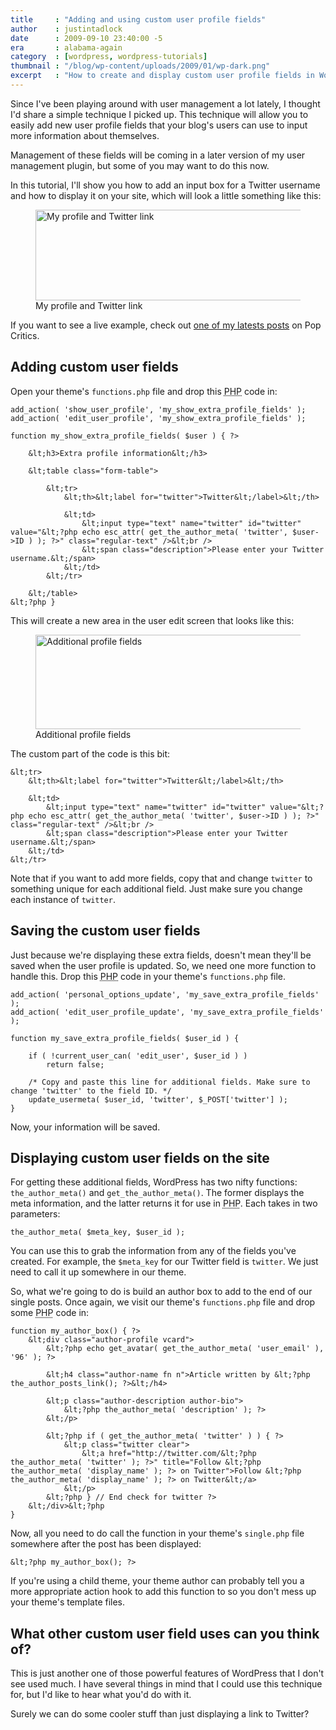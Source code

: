 ```yaml
---
title     : "Adding and using custom user profile fields"
author    : justintadlock
date      : 2009-09-10 23:40:00 -5
era       : alabama-again
category  : [wordpress, wordpress-tutorials]
thumbnail : "/blog/wp-content/uploads/2009/01/wp-dark.png"
excerpt   : "How to create and display custom user profile fields in WordPress that allow users to input additional information about themselves."
---
```


Since I've been playing around with user management a lot lately, I thought I'd share a simple technique I picked up.  This technique will allow you to easily add new user profile fields that your blog's users can use to input more information about themselves.

Management of these fields will be coming in a later version of my user management plugin, but some of you may want to do this now.

In this tutorial, I'll show you how to add an input box for a Twitter username and how to display it on your site, which will look a little something like this:

<figure id="attachment_1797" class="wp-caption aligncenter" style="max-width: 600px">
	<img src="http://justintadlock.com/blog/wp-content/uploads/2009/09/pop-critics-profile.png" alt="My profile and Twitter link" title="Twitter link" width="600" height="145" class="size-full wp-image-1797" srcset="http://justintadlock.com/blog/wp-content/uploads/2009/09/pop-critics-profile.png 600w, http://justintadlock.com/blog/wp-content/uploads/2009/09/pop-critics-profile-300x72.png 300w" sizes="(max-width: 600px) 100vw, 600px">
	<figcaption class="wp-caption-text">My profile and Twitter link</figcaption>
</figure>

If you want to see a live example, check out <a href="http://popcritics.com/2009/09/the-cw-adds-the-vampire-diaries-to-its-supernatural-lineup" title="Pop Critics: The CS adds the Vampire Diaries to its supernatural lineup">one of my latests posts</a> on Pop Critics.

<h2>Adding custom user fields</h2>

Open your theme's <code>functions.php</code> file and drop this <acronym title="Hypertext Preprocessor">PHP</acronym> code in:

```
add_action( 'show_user_profile', 'my_show_extra_profile_fields' );
add_action( 'edit_user_profile', 'my_show_extra_profile_fields' );

function my_show_extra_profile_fields( $user ) { ?>

	&lt;h3>Extra profile information&lt;/h3>

	&lt;table class="form-table">

		&lt;tr>
			&lt;th>&lt;label for="twitter">Twitter&lt;/label>&lt;/th>

			&lt;td>
				&lt;input type="text" name="twitter" id="twitter" value="&lt;?php echo esc_attr( get_the_author_meta( 'twitter', $user->ID ) ); ?>" class="regular-text" />&lt;br />
				&lt;span class="description">Please enter your Twitter username.&lt;/span>
			&lt;/td>
		&lt;/tr>

	&lt;/table>
&lt;?php }
```

This will create a new area in the user edit screen that looks like this:

<figure id="attachment_1798" class="wp-caption aligncenter" style="max-width: 600px">
	<img src="http://justintadlock.com/blog/wp-content/uploads/2009/09/extra-fields.png" alt="Additional profile fields" title="Profile fields" width="600" height="151" class="size-full wp-image-1798" srcset="http://justintadlock.com/blog/wp-content/uploads/2009/09/extra-fields.png 600w, http://justintadlock.com/blog/wp-content/uploads/2009/09/extra-fields-300x75.png 300w" sizes="(max-width: 600px) 100vw, 600px">
	<figcaption class="wp-caption-text">Additional profile fields</figcaption>
</figure>

The custom part of the code is this bit:

```
&lt;tr>
	&lt;th>&lt;label for="twitter">Twitter&lt;/label>&lt;/th>

	&lt;td>
		&lt;input type="text" name="twitter" id="twitter" value="&lt;?php echo esc_attr( get_the_author_meta( 'twitter', $user->ID ) ); ?>" class="regular-text" />&lt;br />
		&lt;span class="description">Please enter your Twitter username.&lt;/span>
	&lt;/td>
&lt;/tr>
```

Note that if you want to add more fields, copy that and change <code>twitter</code> to something unique for each additional field.  Just make sure you change each instance of <code>twitter</code>.

<h2>Saving the custom user fields</h2>

Just because we're displaying these extra fields, doesn't mean they'll be saved when the user profile is updated.  So, we need one more function to handle this.  Drop this <acronym title="Hypertext Preprocessor">PHP</acronym> code in your theme's <code>functions.php</code> file.

```
add_action( 'personal_options_update', 'my_save_extra_profile_fields' );
add_action( 'edit_user_profile_update', 'my_save_extra_profile_fields' );

function my_save_extra_profile_fields( $user_id ) {

	if ( !current_user_can( 'edit_user', $user_id ) )
		return false;

	/* Copy and paste this line for additional fields. Make sure to change 'twitter' to the field ID. */
	update_usermeta( $user_id, 'twitter', $_POST['twitter'] );
}
```

Now, your information will be saved.

<h2>Displaying custom user fields on the site</h2>

For getting these additional fields, WordPress has two nifty functions: <code>the_author_meta()</code> and <code>get_the_author_meta()</code>.  The former displays the meta information, and the latter returns it for use in <acronym title="Hypertext Preprocessor">PHP</acronym>.  Each takes in two parameters:

```
the_author_meta( $meta_key, $user_id );
```

You can use this to grab the information from any of the fields you've created.  For example, the <code>$meta_key</code> for our Twitter field is <code>twitter</code>.  We just need to call it up somewhere in our theme.

So, what we're going to do is build an author box to add to the end of our single posts.  Once again, we visit our theme's <code>functions.php</code> file and drop some <acronym title="Hypertext Preprocessor">PHP</acronym> code in:

```
function my_author_box() { ?>
	&lt;div class="author-profile vcard">
		&lt;?php echo get_avatar( get_the_author_meta( 'user_email' ), '96' ); ?>

		&lt;h4 class="author-name fn n">Article written by &lt;?php the_author_posts_link(); ?>&lt;/h4>

		&lt;p class="author-description author-bio">
			&lt;?php the_author_meta( 'description' ); ?>
		&lt;/p>

		&lt;?php if ( get_the_author_meta( 'twitter' ) ) { ?>
			&lt;p class="twitter clear">
				&lt;a href="http://twitter.com/&lt;?php the_author_meta( 'twitter' ); ?>" title="Follow &lt;?php the_author_meta( 'display_name' ); ?> on Twitter">Follow &lt;?php the_author_meta( 'display_name' ); ?> on Twitter&lt;/a>
			&lt;/p>
		&lt;?php } // End check for twitter ?>
	&lt;/div>&lt;?php
}
```

Now, all you need to do call the function in your theme's <code>single.php</code> file somewhere after the post has been displayed:

```
&lt;?php my_author_box(); ?>
```

If you're using a child theme, your theme author can probably tell you a more appropriate action hook to add this function to so you don't mess up your theme's template files.

<h2>What other custom user field uses can you think of?</h2>

This is just another one of those powerful features of WordPress that I don't see used much.  I have several things in mind that I could use this technique for, but I'd like to hear what you'd do with it.

Surely we can do some cooler stuff than just displaying a link to Twitter?
